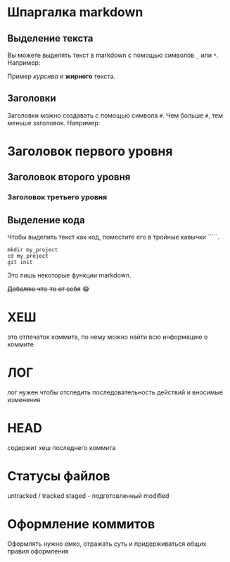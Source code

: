 # Шпаргалка markdown

## Выделение текста

Вы можете выделять текст в markdown с помощью символов `_` или `*`. Например:

Пример _курсива_ и **жирного** текста.

## Заголовки

Заголовки можно создавать с помощью символа `#`. Чем больше `#`, тем меньше заголовок. Например:

# Заголовок первого уровня
## Заголовок второго уровня
### Заголовок третьего уровня

## Выделение кода

Чтобы выделить текст как код, поместите его в тройные кавычки `````. 

```
mkdir my_project
cd my_project
git init
```
Это лишь некоторые функции markdown.


~~Добаляю что-то от себя~~  :joy:



# ХЕШ

это отпечаток коммита, по нему можно найти всю информацию о коммите

# ЛОГ

лог нужен чтобы отследить последовательность действий и вносимые изменения

# HEAD

содержит хеш последнего коммита

# Статусы файлов

untracked / tracked
staged - подготовленный
modified

# Оформление коммитов

Оформлять нужно емко, отражать суть и придерживаться общих правил оформления


